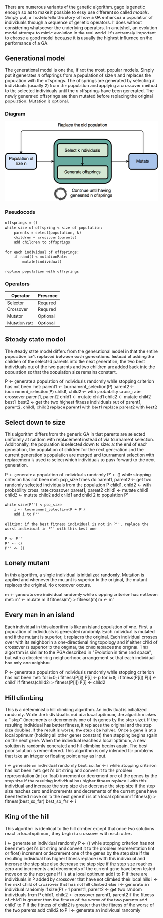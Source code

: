 There are numerous variants of the genetic algorithm. gago is genetic enough so as to make it possible to easy use different so called *models*. Simply put, a models tells the story of how a GA enhances a population of individuals through a sequence of genetic operators. It does without considering whatsoever the underlying operators. In a nutshell, an evolution model attemps to mimic evolution in the real world. It's extremely important to choose a good model because it is usually the highest influence on the performance of a GA.

## Generational model

The generational model is one the, if not the most, popular models. Simply put it generates $n$ offsprings from a population of size $n$ and replaces the population with the offsprings. The offsprings are generated by selecting $k$ individuals (usually 2) from the population and applying a crossover method to the selected individuals until the $n$ offsprings have been generated. The newly generated offsprings are then mutated before replacing the original population. Mutation is optional.

### Diagram

![generational](img/models/generational.png)

### Pseudocode

```
offsprings = ()
while size of offspring < size of population:
    parents = select(population, k)
    children = crossover(parents)
    add children to offsprings

for each individual of offsprings:
    if rand() < mutationRate:
        mutate(individual)

replace population with offsprings
```

### Operators

| Operator        | Presence |
|-----------------|----------|
| Selector        | Required |
| Crossover       | Required |
| Mutator         | Optional |
| Mutation rate   | Optional |


## Steady state model

The steady state model differs from the generational model in that the entire population isn't replaced between each generations. Instead of adding the children of the selected parents into the next generation, the two best individuals out of the two parents and two children are added back into the population so that the population size remains constant.

P <- generate a population of individuals randomly
while stopping criterion has not been met:
    parent1 <- tournament_selection(P)
    parent2 <- tournament_selection(P)
    child1, child2 <- with probability cross_rate crossover parent1, parent2
    child1 <- mutate child1
    child2 <- mutate child2
    best1, best2 <- get the two highest fitness individuals out of parent1, parent2, child1, child2
    replace parent1 with best1
    replace parent2 with best2

## Select down to size

This algorithm differs from the generic GA in that parents are selected uniformly at random with replacement instead of via tournament selection. Additionally, the population is selected down to size: at the end of each generation, the population of children for the next generation and the current generation's population are merged and tournament selection with replacement is used to select which individuals to pass forward to the next generation.

P <- generate a population of individuals randomly
P' <- ()
while stopping criterion has not been met:
    pop_size times do
        parent1, parent2 <- get two randomly selected individuals from the population P
        child1, child2 <- with probability cross_rate crossover parent1, parent2
        child1 <- mutate child1
        child2 <- mutate child2
        add child1 and child 2 to population P'

    while size(P'') < pop_size
        i <- tournament_selection(P + P')
        add i to P''

    elitism: if the best fitness individual is not in P'', replace the worst individual in P'' with this best one

    P <- P''
    P' <- ()
    P'' <- ()

## Lonely mutant

In this algorithm, a single individual is initialized randomly. Mutation is applied and whenever the mutant is superior to the original, the mutant replaces the original. No crossover occurs.

m <- generate one individual randomly
while stopping criterion has not been met:
    m' <- mutate m
    if fitness(m') > fitness(m)
        m <- m'

## Every man in an island

Each individual in this algorithm is like an island population of one. First, a population of individuals is generated randomly. Each individual is mutated and if the mutant is superior, it replaces the original. Each individual crosses over with its neighbor in a one-directional ring topology and if either child of crossover is superior to the original, the child replaces the original. This algorithm is similar to the PGA described in "Evolution in time and space", but with a directed-ring neighborhood arrangement so that each individual has only one neighbor.

P <- generate a population of individuals randomly
while stopping criterion has not been met:
    for i=0; i fitness(P[i])
            P[i] <- p
    for i=0; i fitness(P[i])
            P[i] <- child1
        if fitness(child2) > fitness(P[i])
            P[i] <- child2

## Hill climbing

This is a deterministic hill climbing algorithm. An individual is initialized randomly. While the individual is not at a local optimum, the algorithm takes a ``step" (increments or decrements one of its genes by the step size). If the resulting individual has better fitness, it replaces the original and the step size doubles. If the result is worse, the step size halves. Once a gene is at a local optimum (holding all other genes constant) then stepping begins again on the next gene. When the individual reaches a local optimum, a new solution is randomly generated and hill climbing begins again. The best prior solution is remembered. This algorithm is only intended for problems that take an integer or floating point array as input.

i <- generate an individual randomly
best_so_far <- i
while stopping criterion has not been met:
    get i's bit string and convert it to the problem representation (int or float)
    increment or decrement one of the genes by the step size
    if the resulting individual has higher fitness
        replace i with this individual and increase the step size
    else
        decrease the step size
    if the step size reaches zero and increments and decrements of the current gene have been tested
        move on to the next gene
    if i is at a local optimum
        if fitness(i) > fitness(best_so_far)
            best_so_far <- i

## King of the hill

This algorithm is identical to the hill climber except that once two solutions reach a local optimum, they begin to crossover with each other.

i <- generate an individual randomly
P <- ()
while stopping criterion has not been met:
    get i's bit string and convert it to the problem representation (int or float)
    increment or decrement one of the genes by the step size
    if the resulting individual has higher fitness
        replace i with this individual and increase the step size
    else
        decrease the step size
    if the step size reaches zero and increments and decrements of the current gene have been tested
        move on to the next gene
    if i is at a local optimum
        add i to P
        if there are individuals in P added by crossover that have not climbed their local hills
            i <- the next child of crossover that has not hill climbed
        else
            i <- generate an individual randomly
    if size(P) > 1
        parent1, parent2 <- get two random individuals from P
        child1, child2 <- crossover parent1, parent2
        if the fitness of child1 is greater than the fitness of the worse of the two parents
            add child1 to P
        if the fitness of child2 is greater than the fitness of the worse of the two parents
            add child2 to P
        i <- generate an individual randomly

